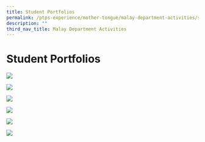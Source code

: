 ```yaml
---
title: Student Portfolios
permalink: /ptps-experience/mother-tongue/malay-department-activities/student-portfolios/
description: ""
third_nav_title: Malay Department Activities
---
```

# Student Portfolios

![](/images/PTPS%20Experience/AaliyahZ%20Res2.jpg)

![](/images/PTPS%20Experience/Aliya%20C%20Res4.jpg)

![](/images/PTPS%20Experience/Grace%20Ex4.jpg)

![](/images/PTPS%20Experience/NurSyifa%20Ex6.jpg)

![](/images/PTPS%20Experience/NurSyifa%20Ex6.jpg)

![](/images/PTPS%20Experience/Sharleez%20Res5.jpg)